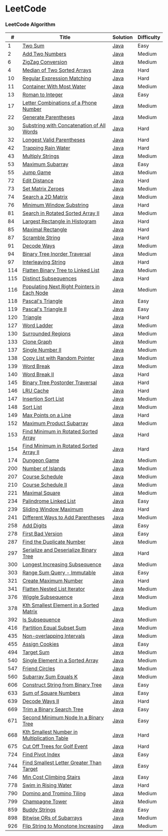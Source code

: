 LeetCode
========

### LeetCode Algorithm
| # | Title | Solution | Difficulty |
|---| ----- | -------- | ---------- |
|1|[Two Sum](https://leetcode.com/problems/two-sum/) |[Java](https://github.com/respass/leetcode_/blob/master/src/algorithms/java/TwoSum.java)|Easy|
|2|[Add Two Numbers](https://leetcode.com/problems/add-two-numbers/) |[Java](https://github.com/respass/leetcode_/blob/master/src/algorithms/java/AddTwoNumbers.java)|Medium|
|6|[ZigZag Conversion](https://leetcode.com/problems/zigzag-conversion/) |[Java](https://github.com/respass/leetcode_/blob/master/src/algorithms/java/ZigZagConversion.java)|Medium|
|4|[Median of Two Sorted Arrays](https://leetcode.com/problems/median-of-two-sorted-arrays/) |[Java](https://github.com/respass/leetcode_/blob/master/src/algorithms/java/MedianofTwoSortedArrays.java)|Hard|
|10|[Regular Expression Matching](https://leetcode.com/problems/regular-expression-matching/description/) |[Java](https://github.com/respass/leetcode_/blob/master/src/algorithms/java/RegularExpressionMatching.java)|Hard|
|11|[Container With Most Water](https://leetcode.com/problems/container-with-most-water/description/) |[Java](https://github.com/respass/leetcode_/blob/master/src/algorithms/java/ContainerWithMostWater.java)|Medium|
|13|[Roman to Integer](https://leetcode.com/problems/roman-to-integer/) |[Java](https://github.com/respass/leetcode_/blob/master/src/algorithms/java/RomantoIntegerjava)|Easy|
|17|[Letter Combinations of a Phone Number](https://leetcode.com/problems/letter-combinations-of-a-phone-number/) |[Java](https://github.com/respass/leetcode_/blob/master/src/algorithms/java/LetterCombinationsofaPhoneNumber.java)|Medium|
|22|[Generate Parentheses](https://leetcode.com/problems/generate-parentheses/description/) |[Java](https://github.com/respass/leetcode_/blob/master/src/algorithms/java/GenerateParentheses.java)|Medium|
|30|[Substring with Concatenation of All Words](https://leetcode.com/problems/substring-with-concatenation-of-all-words/) |[Java](https://github.com/respass/leetcode_/blob/master/src/algorithms/java/SubstringwithConcatenationofAllWords.java)|Hard|
|32|[Longest Valid Parentheses](https://leetcode.com/problems/longest-valid-parentheses/description/) |[Java](https://github.com/respass/leetcode_/blob/master/src/algorithms/java/LongestValidParentheses.java)|Hard|
|42|[Trapping Rain Water](https://leetcode.com/problems/trapping-rain-water/description/) |[Java](https://github.com/respass/leetcode_/blob/master/src/algorithms/java/TrappingRainWater.java)|Hard|
|43|[Multiply Strings](https://leetcode.com/problems/multiply-strings/) |[Java](https://github.com/respass/leetcode_/blob/master/src/algorithms/java/MultiplyStrings.java)|Medium|
|53|[Maximum Subarray](https://leetcode.com/problems/maximum-subarray/description/) |[Java](https://github.com/respass/leetcode_/blob/master/src/algorithms/java/MaximumSubarray.java)|Easy|
|55|[Jump Game](https://leetcode.com/problems/jump-game/) |[Java](https://github.com/respass/leetcode_/blob/master/src/algorithms/java/JumpGame.java)|Medium|
|72|[Edit Distance](https://leetcode.com/problems/edit-distance/description/) |[Java](https://github.com/respass/leetcode_/blob/master/src/algorithms/java/EditDistance.java)|Hard|
|73|[Set Matrix Zeroes](https://leetcode.com/problems/set-matrix-zeroes/) |[Java](https://github.com/respass/leetcode_/blob/master/src/algorithms/java/SetMatrixZeroes.java)|Medium|
|74|[Search a 2D Matrix](https://leetcode.com/problems/search-a-2d-matrix/) |[Java](https://github.com/respass/leetcode_/blob/master/src/algorithms/java/Searcha2DMatrix.java)|Medium|
|76|[Minimum Window Substring](https://leetcode.com/problems/minimum-window-substring/) |[Java](https://github.com/respass/leetcode_/blob/master/src/algorithms/java/MinimumWindowSubstring.java)|Hard|
|81|[Search in Rotated Sorted Array II](https://leetcode.com/problems/search-in-rotated-sorted-array-ii/) |[Java](https://github.com/respass/leetcode_/blob/master/src/algorithms/java/SearchinRotatedSortedArrayII.java)|Medium|
|84|[Largest Rectangle in Histogram](https://leetcode.com/problems/largest-rectangle-in-histogram/) |[Java](https://github.com/respass/leetcode_/blob/master/src/algorithms/java/LargestRectangleinHistogram.java)|Hard|
|85|[Maximal Rectangle](https://leetcode.com/problems/maximal-rectangle/) |[Java](https://github.com/respass/leetcode_/blob/master/src/algorithms/java/MaximalRectangle.java)|Hard|
|87|[Scramble String](https://leetcode.com/problems/scramble-string/description/) |[Java](https://github.com/respass/leetcode_/blob/master/src/algorithms/java/ScrambleString.java)|Hard|
|91|[Decode Ways](https://leetcode.com/problems/decode-ways/)|[Java](https://github.com/respass/leetcode_/blob/master/src/algorithms/java/DecodeWays.java)|Medium|
|94|[Binary Tree Inorder Traversal](https://leetcode.com/problems/binary-tree-inorder-traversal/) |[Java](https://github.com/respass/leetcode_/blob/master/src/algorithms/java/BinaryTreeInorderTraversal.java)|Medium|
|97|[Interleaving String](https://leetcode.com/problems/interleaving-string/) |[Java](https://github.com/respass/leetcode_/blob/master/src/algorithms/java/InterleavingString.java)|Hard|
|114|[Flatten Binary Tree to Linked List](https://leetcode.com/problems/flatten-binary-tree-to-linked-list/) |[Java](https://github.com/respass/leetcode_/blob/master/src/algorithms/java/FlattenBinaryTreetoLinkedList.java)|Medium|
|115|[Distinct Subsequences](https://leetcode.com/problems/distinct-subsequences/) |[Java](https://github.com/respass/leetcode_/blob/master/src/algorithms/java/DistinctSubsequences.java)|Hard|
|116|[Populating Next Right Pointers in Each Node](https://leetcode.com/problems/populating-next-right-pointers-in-each-node/) |[Java](https://github.com/respass/leetcode_/blob/master/src/algorithms/java/PopulatingNextRightPointersinEachNode.java)|Medium|
|118|[Pascal's Triangle](https://leetcode.com/problems/pascals-triangle/) |[Java](https://github.com/respass/leetcode_/blob/master/src/algorithms/java/PascalsTriangle.java)|Easy|
|119|[Pascal's Triangle II](https://leetcode.com/problems/pascals-triangle-ii/) |[Java](https://github.com/respass/leetcode_/blob/master/src/algorithms/java/PascalsTriangleII.java)|Easy|
|120|[Triangle](https://leetcode.com/problems/triangle/) |[Java](https://github.com/respass/leetcode_/blob/master/src/algorithms/java/Triangle.java)|Hard|
|127|[Word Ladder](https://leetcode.com/problems/word-ladder/) |[Java](https://github.com/respass/leetcode_/blob/master/src/algorithms/java/WordLadder.java)|Medium|
|130|[Surrounded Regions](https://leetcode.com/problems/surrounded-regions/) |[Java](https://github.com/respass/leetcode_/blob/master/src/algorithms/java/SurroundedRegions.java)|Medium|
|133|[Clone Graph](https://leetcode.com/problems/clone-graph/)|[Java](https://github.com/respass/leetcode_/blob/master/src/algorithms/java/CloneGraph.java)|Medium|
|137|[Single Number II](https://leetcode.com/problems/single-number-ii/) |[Java](https://github.com/respass/leetcode_/blob/master/src/algorithms/java/SingleNumberII.java)|Medium|
|138|[Copy List with Random Pointer](https://leetcode.com/problems/copy-list-with-random-pointer/) |[Java](https://github.com/respass/leetcode_/blob/master/src/algorithms/java/CopyListwithRandomPointer.java)|Medium|
|139|[Word Break](https://leetcode.com/problems/word-break/description/)|[Java](https://github.com/respass/leetcode_/blob/master/src/algorithms/java/WordBreak.java)|Medium|
|140|[Word Break II](https://leetcode.com/problems/word-break-ii/) |[Java](https://github.com/respass/leetcode_/blob/master/src/algorithms/java/WordBreakII.java)|Hard|
|145|[Binary Tree Postorder Traversal](https://leetcode.com/problems/binary-tree-postorder-traversal/description/) |[Java](https://github.com/respass/leetcode_/blob/master/src/algorithms/java/BinaryTreePostorderTraversal.java)|Hard|
|146|[LRU Cache](https://leetcode.com/problems/lru-cache/) |[Java](https://github.com/respass/leetcode_/blob/master/src/algorithms/java/LRUCache.java)|Hard|
|147|[Insertion Sort List](https://leetcode.com/problems/insertion-sort-list/) |[Java](https://github.com/respass/leetcode_/blob/master/src/algorithms/java/InsertionSortList.java)|Medium|
|148|[Sort List](https://leetcode.com/problems/sort-list/) |[Java](https://github.com/respass/leetcode_/blob/master/src/algorithms/java/SortList.java)|Medium|
|149|[Max Points on a Line](https://leetcode.com/problems/max-points-on-a-line/) |[Java](https://github.com/respass/leetcode_/blob/master/src/algorithms/java/MaxPointsonaLine.java)|Hard|
|152|[Maximum Product Subarray](https://leetcode.com/problems/maximum-product-subarray/description/) |[Java](https://github.com/respass/leetcode_/blob/master/src/algorithms/java/MaximumProductSubarray.java)|Medium|
|153|[Find Minimum in Rotated Sorted Array](https://leetcode.com/problems/find-minimum-in-rotated-sorted-array/description/) |[Java](https://github.com/respass/leetcode_/blob/master/src/algorithms/java/FindMinimuminRotatedSortedArray.java)|Hard|
|154|[Find Minimum in Rotated Sorted Array II](https://leetcode.com/problems/find-minimum-in-rotated-sorted-array-ii/description/) |[Java](https://github.com/respass/leetcode_/blob/master/src/algorithms/java/FindMinimuminRotatedSortedArray2.java)|Hard|
|174|[Dungeon Game](https://leetcode.com/problems/dungeon-game) |[Java](https://github.com/respass/leetcode_/blob/master/src/algorithms/java/DungeonGame.java)|Medium|
|200|[Number of Islands](https://leetcode.com/problems/number-of-islands/description/) |[Java](https://github.com/respass/leetcode_/blob/master/src/algorithms/java/NumberOfISlands.java)|Medium|
|207|[Course Schedule](https://leetcode.com/problems/course-schedule/description/) |[Java](https://github.com/respass/leetcode_/blob/master/src/algorithms/java/CourseSchedule.java)|Medium|
|210|[Course Schedule II](https://leetcode.com/problems/course-schedule-ii/) |[Java](https://github.com/respass/leetcode_/blob/master/src/algorithms/java/CourseScheduleII.java)|Medium|
|221|[Maximal Square](https://leetcode.com/problems/maximal-square/) |[Java](https://github.com/respass/leetcode_/blob/master/src/algorithms/java/MaximalSquare.java)|Medium|
|234|[Palindrome Linked List](https://leetcode.com/problems/palindrome-linked-list/) |[Java](https://github.com/respass/leetcode_/blob/master/src/algorithms/java/PalindromeLinkedList.java)|Easy|
|239|[Sliding Window Maximum](https://leetcode.com/problems/sliding-window-maximum/) |[Java](https://github.com/respass/leetcode_/blob/master/src/algorithms/java/SlidingWindowMaximum.java)|Hard|
|241|[Different Ways to Add Parentheses](https://leetcode.com/problems/different-ways-to-add-parentheses/description/) |[Java](https://github.com/respass/leetcode_/blob/master/src/algorithms/java/DifferentWaysToAddParentheses)|Medium|
|258|[Add Digits](https://leetcode.com/problems/add-digits/) |[Java](https://github.com/respass/leetcode_/blob/master/src/algorithms/java/AddDigits.java)|Easy|
|278|[First Bad Version](https://leetcode.com/problems/first-bad-version/) |[Java](https://github.com/respass/leetcode_/blob/master/src/algorithms/java/FirstBadVersion.java)|Easy|
|287|[Find the Duplicate Number](https://leetcode.com/problems/find-the-duplicate-number/) |[Java](https://github.com/respass/leetcode_/blob/master/src/algorithms/java/FindtheDuplicateNumber.java)|Medium|
|297|[Serialize and Deserialize Binary Tree](https://leetcode.com/problems/serialize-and-deserialize-binary-tree/) |[Java](https://github.com/respass/leetcode_/blob/master/src/algorithms/java/SerializeandDeserializeBinaryTree.java)|Hard|
|300|[Longest Increasing Subsequence](https://leetcode.com/problems/longest-increasing-subsequence/description/) |[Java](https://github.com/respass/leetcode_/blob/master/src/algorithms/java/LongestIncreasingSubsequence.java)|Medium|
|303|[Range Sum Query - Immutable](https://leetcode.com/problems/range-sum-query-immutable/) | [Java](https://github.com/respass/leetcode_/blob/master/src/algorithms/java/RangeSumQueryImmutable.java)|Easy|
|321|[Create Maximum Number](https://leetcode.com/problems/create-maximum-number) |[Java](https://github.com/respass/leetcode_/blob/master/src/algorithms/java/CreateMaximumNumber.java)|Hard|
|341|[Flatten Nested List Iterator](https://leetcode.com/problems/flatten-nested-list-iterator/) |[Java](https://github.com/respass/leetcode_/blob/master/src/algorithms/java/FlattenNestedListIterator.java)|Medium|
|376|[Wiggle Subsequence](https://leetcode.com/problems/longest-increasing-subsequence/description/) |[Java](https://github.com/respass/leetcode_/blob/master/src/algorithms/java/WiggleSubsequence.java)|Medium|
|378|[Kth Smallest Element in a Sorted Matrix](https://leetcode.com/problems/kth-smallest-element-in-a-sorted-matrix/) |[Java](https://github.com/respass/leetcode_/blob/master/src/algorithms/java/KthSmallestElementinaSortedMatrix.java)|Medium|
|392|[Is Subsequence](https://leetcode.com/problems/is-subsequence/) |[Java](https://github.com/respass/leetcode_/blob/master/src/algorithms/java/IsSubsequence.java)|Medium|
|416|[Partition Equal Subset Sum](https://leetcode.com/problems/partition-equal-subset-sum) |[Java](https://github.com/respass/leetcode_/blob/master/src/algorithms/java/PartitionEqualSubsetSum.java)|Medium|
|435|[Non-overlapping Intervals](https://leetcode.com/problems/non-overlapping-intervals/) |[Java](https://github.com/respass/leetcode_/blob/master/src/algorithms/java/NonoverlappingIntervals.java)|Medium|
|455|[Assign Cookies](https://leetcode.com/problems/assign-cookies/) | [Java](https://github.com/respass/leetcode_/blob/master/src/algorithms/java/AssignCookies.java)|Easy|
|494|[Target Sum](https://leetcode.com/problems/target-sum/description/) |[Java](https://github.com/respass/leetcode_/blob/master/src/algorithms/java/TargetSum.java)|Medium|
|540|[Single Element in a Sorted Array](https://leetcode.com/problems/single-element-in-a-sorted-array/) |[Java](https://github.com/respass/leetcode_/blob/master/src/algorithms/java/SingleElementinaSortedArray.java)|Medium|
|547|[Friend Circles](https://leetcode.com/problems/friend-circles/) |[Java](https://github.com/respass/leetcode_/blob/master/src/algorithms/java/FriendCircles.java)|Medium|
|560|[Subarray Sum Equals K](https://leetcode.com/problems/subarray-sum-equals-k) |[Java](https://github.com/respass/leetcode_/blob/master/src/algorithms/java/SubarraySumEqualsK.java)|Medium|
|606|[Construct String from Binary Tree](https://leetcode.com/problems/construct-string-from-binary-tree/) |[Java](https://github.com/respass/leetcode_/blob/master/src/algorithms/java/ConstructStringfromBinaryTree.java)|Easy|
|633|[Sum of Square Numbers](https://leetcode.com/problems/sum-of-square-numbers/) | [Java](https://github.com/respass/leetcode_/blob/master/src/algorithms/java/SumOfSquareNumbers.java)|Easy|
|639|[Decode Ways II](https://leetcode.com/problems/decode-ways-ii/) |[Java](https://github.com/respass/leetcode_/blob/master/src/algorithms/java/DecodeWaysII.java)|Hard|
|669|[Trim a Binary Search Tree](https://leetcode.com/problems/trim-a-binary-search-tree/description/) |[Java](https://github.com/respass/leetcode_/blob/master/src/algorithms/java/TrimaBinarySearchTree.java)|Easy|
|671|[Second Minimum Node In a Binary Tree](https://leetcode.com/problems/second-minimum-node-in-a-binary-tree/description/) |[Java](https://github.com/respass/leetcode_/blob/master/src/algorithms/java/SecondMinimumNodeInaBinaryTree.java)|Easy|
|668|[Kth Smallest Number in Multiplication Table](https://leetcode.com/problems/kth-smallest-number-in-multiplication-table/) |[Java](https://github.com/respass/leetcode_/blob/master/src/algorithms/java/KthSmallestNumberinMultiplicationTable.java)|Hard|
|675|[Cut Off Trees for Golf Event](https://leetcode.com/problems/cut-off-trees-for-golf-event/) |[Java](https://github.com/respass/leetcode_/blob/master/src/algorithms/java/CutOffTreesforGolfEvent.java)|Hard|
|724|[Find Pivot Index](https://leetcode.com/problems/find-pivot-index/description/) | [Java](https://github.com/respass/leetcode_/blob/master/src/algorithms/java/FindPivotIndex.java)|Easy|
|744|[Find Smallest Letter Greater Than Target](https://leetcode.com/problems/find-smallest-letter-greater-than-target/) | [Java](https://github.com/respass/leetcode_/blob/master/src/algorithms/java/FindSmallestLetterGreaterThanTarget.java)|Easy|
|746|[Min Cost Climbing Stairs](https://leetcode.com/problems/min-cost-climbing-stairs/) | [Java](https://github.com/respass/leetcode_/blob/master/src/algorithms/java/MinCostClimbingStairs.java)|Easy|
|778|[Swim in Rising Water](https://leetcode.com/problems/swim-in-rising-water/) |[Java](https://github.com/respass/leetcode_/blob/master/src/algorithms/java/SwiminRisingWater.java)|Hard|
|790|[Domino and Tromino Tiling](https://leetcode.com/problems/domino-and-tromino-tiling/) |[Java](https://github.com/respass/leetcode_/blob/master/src/algorithms/java/DominoandTrominoTiling.java)|Medium|
|799|[Champagne Tower](https://leetcode.com/problems/champagne-tower) |[Java](https://github.com/respass/leetcode_/blob/master/src/algorithms/java/ChampagneTower.java)|Medium|
|859|[Buddy Strings](https://leetcode.com/problems/buddy-strings/description/) | [Java](https://github.com/respass/leetcode_/blob/master/src/algorithms/java/BuddyStrings.java)|Easy|
|898|[Bitwise ORs of Subarrays](https://leetcode.com/problems/bitwise-ors-of-subarrays/) |[Java](https://github.com/respass/leetcode_/blob/master/src/algorithms/java/BitwiseORsofSubarrays.java)|Medium|
|926|[Flip String to Monotone Increasing](https://leetcode.com/problems/flip-string-to-monotone-increasing/) |[Java](https://github.com/respass/leetcode_/blob/master/src/algorithms/java/FlipStringtoMonotoneIncreasing.java)|Medium|




